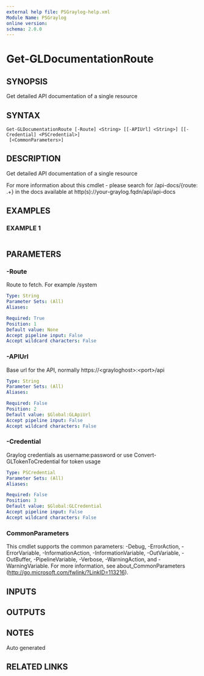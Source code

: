 ```yaml
---
external help file: PSGraylog-help.xml
Module Name: PSGraylog
online version:
schema: 2.0.0
---
```


# Get-GLDocumentationRoute

## SYNOPSIS
Get detailed API documentation of a single resource

## SYNTAX

```
Get-GLDocumentationRoute [-Route] <String> [[-APIUrl] <String>] [[-Credential] <PSCredential>]
 [<CommonParameters>]
```

## DESCRIPTION
Get detailed API documentation of a single resource


For more information about this cmdlet - please search for /api-docs/{route: .+} in the docs available at http(s)://your-graylog.fqdn/api/api-docs

## EXAMPLES

### EXAMPLE 1
```

```

## PARAMETERS

### -Route
Route to fetch.
For example /system

```yaml
Type: String
Parameter Sets: (All)
Aliases:

Required: True
Position: 1
Default value: None
Accept pipeline input: False
Accept wildcard characters: False
```

### -APIUrl
Base url for the API, normally https://\<grayloghost\>:\<port\>/api

```yaml
Type: String
Parameter Sets: (All)
Aliases:

Required: False
Position: 2
Default value: $Global:GLApiUrl
Accept pipeline input: False
Accept wildcard characters: False
```

### -Credential
Graylog credentials as username:password or use Convert-GLTokenToCredential for token usage

```yaml
Type: PSCredential
Parameter Sets: (All)
Aliases:

Required: False
Position: 3
Default value: $Global:GLCredential
Accept pipeline input: False
Accept wildcard characters: False
```

### CommonParameters
This cmdlet supports the common parameters: -Debug, -ErrorAction, -ErrorVariable, -InformationAction, -InformationVariable, -OutVariable, -OutBuffer, -PipelineVariable, -Verbose, -WarningAction, and -WarningVariable.
For more information, see about_CommonParameters (http://go.microsoft.com/fwlink/?LinkID=113216).

## INPUTS

## OUTPUTS

## NOTES
Auto generated

## RELATED LINKS
